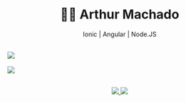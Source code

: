 <span align="center">
<h1>🐱‍👤 Arthur Machado</h1>
<p align="center">Ionic | Angular | Node.JS</p>  
  <br>
  <img src="https://github-readme-stats.vercel.app/api?username=arthurrmp&count_private=true&show_icons=true&theme=dark">
  <br>
  <br>
  <img src="https://github-readme-stats.vercel.app/api/top-langs/?username=arthurrmp&theme=dark"> 
</span>

<br>
<br>

<p align="center">
  <a href="mailto:arthurrenat@gmail.com" target="blank">
    <img src="https://img.shields.io/badge/-Email-B23121?style=flat-square&logo=gmail&logoColor=white" />
  </a>
  <a href="https://www.linkedin.com/in/arthurrpm" target="blank">
    <img src="https://img.shields.io/badge/-LinkedIn-0E76A8?style=flat-square&logo=Linkedin&logoColor=white" />
  </a>
</p>
